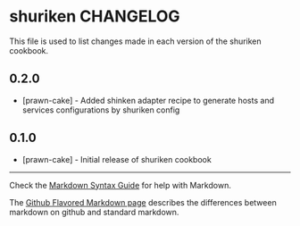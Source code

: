 shuriken CHANGELOG
==================

This file is used to list changes made in each version of the shuriken cookbook.

0.2.0
-----
- [prawn-cake] - Added shinken adapter recipe to generate hosts and services configurations by shuriken config


0.1.0
-----
- [prawn-cake] - Initial release of shuriken cookbook

- - -
Check the [Markdown Syntax Guide](http://daringfireball.net/projects/markdown/syntax) for help with Markdown.

The [Github Flavored Markdown page](http://github.github.com/github-flavored-markdown/) describes the differences between markdown on github and standard markdown.
